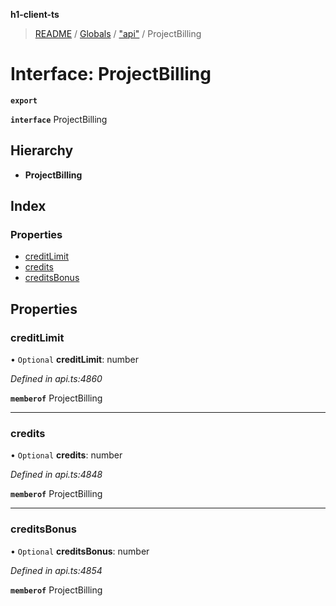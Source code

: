 **h1-client-ts**

> [README](../README.md) / [Globals](../globals.md) / ["api"](../modules/_api_.md) / ProjectBilling

# Interface: ProjectBilling

**`export`** 

**`interface`** ProjectBilling

## Hierarchy

* **ProjectBilling**

## Index

### Properties

* [creditLimit](_api_.projectbilling.md#creditlimit)
* [credits](_api_.projectbilling.md#credits)
* [creditsBonus](_api_.projectbilling.md#creditsbonus)

## Properties

### creditLimit

• `Optional` **creditLimit**: number

*Defined in api.ts:4860*

**`memberof`** ProjectBilling

___

### credits

• `Optional` **credits**: number

*Defined in api.ts:4848*

**`memberof`** ProjectBilling

___

### creditsBonus

• `Optional` **creditsBonus**: number

*Defined in api.ts:4854*

**`memberof`** ProjectBilling
